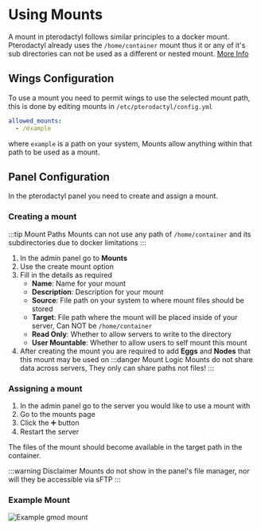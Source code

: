 # Using Mounts

A mount in pterodactyl follows similar principles to a docker mount. Pterodactyl already uses the `/home/container` mount thus it or any of it's sub directories can not be used as a different or nested mount. [More Info](https://github.com/pterodactyl/panel/issues/2690#issuecomment-724348786)

## Wings Configuration

To use a mount you need to permit wings to use the selected mount path, this is done by editing mounts in `/etc/pterodactyl/config.yml`

```yml
allowed_mounts:
  - /example
```

where `example` is a path on your system, Mounts allow anything within that path to be used as a mount.

## Panel Configuration

In the pterodactyl panel you need to create and assign a mount.

### Creating a mount

:::tip Mount Paths
Mounts can not use any path of `/home/container` and its subdirectories due to docker limitations
:::

1. In the admin panel go to **Mounts**
2. Use the create mount option
3. Fill in the details as required
   - **Name**: Name for your mount
   - **Description**: Description for your mount
   - **Source**: File path on your system to where mount files should be stored
   - **Target**: File path where the mount will be placed inside of your server, Can NOT be `/home/container`
   - **Read Only**: Whether to allow servers to write to the directory
   - **User Mountable**: Whether to allow users to self mount this mount
4. After creating the mount you are required to add **Eggs** and **Nodes** that this mount may be used on
   :::danger Mount Logic
   Mounts do not share data across servers, They only can share paths not files!
   :::

### Assigning a mount

1. In the admin panel go to the server you would like to use a mount with
2. Go to the mounts page
3. Click the ➕ button
4. Restart the server

The files of the mount should become available in the target path in the container.

:::warning Disclaimer
Mounts do not show in the panel's file manager, nor will they be accessible via sFTP
:::

### Example Mount

![Example gmod mount](https://i.imgur.com/XP926YU.png)
